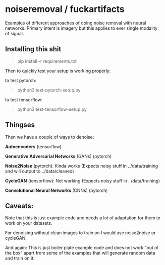 # noiseremoval / fuckartifacts
Examples of different approaches of doing noise removal with neural networks. Primary intent is imagery but this applies to ever single modality of signal. 

## Installing this shit
> pip install -r requirements.txt

Then to quickly test your setup is working properly:

to test pytorch:
> python3 test-pytorch-setup.py

to test tensorflow:
> python3 test-tensorflow-setup.py


## Thingses
Then we have a couple of ways to denoise:


**Autoencoders** (tensorflow)


**Generative Adversarial Networks** (GANs) (pytorch)


**Noise2Noise** (pytorch): Kinda works (Expects noisy stuff in ../data/training and will output to ../data/cleaned)


**CycleGAN** (tensorflow): Not working (Expects noisy stuff in ../data/training)


**Convolutional Neural Networks** (CNNs) (pytorch)



## Caveats:
Note that this is just example code and needs a lot of adaptation for them to work on your datasets.

For denoising without clean images to train on I would use noise2noise or cycleGAN.


And again: This is just boiler plate example code and does not work "out of the box" apart from some of the examples that will generate random data and train on it.

